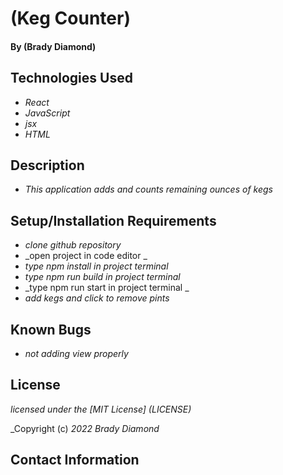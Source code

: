 # (Keg Counter)

#### By (Brady Diamond)

## Technologies Used

* _React_
* _JavaScript_
* _jsx_
* _HTML_

## Description

* _This application adds and counts remaining ounces of kegs_

## Setup/Installation Requirements

* _clone github repository_
* _open project in code editor _
* _type npm install in project terminal_
* _type npm run build in project terminal_
* _type npm run start in project terminal _
* _add kegs and click to remove pints_



## Known Bugs

* _not adding view properly_

## License
_licensed under the [MIT License] (LICENSE)_

_Copyright (c) _2022_ _Brady Diamond_ 
## Contact Information